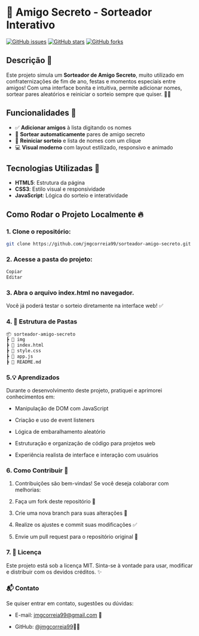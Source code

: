 # 🎁 Amigo Secreto - Sorteador Interativo

[![GitHub issues](https://img.shields.io/github/issues/jmgcorreia99/amigo-secreto)](https://github.com/jmgcorreia99/amigo-secreto/issues)
[![GitHub stars](https://img.shields.io/github/stars/jmgcorreia99/amigo-secreto)](https://github.com/jmgcorreia99/amigo-secreto/stargazers)
[![GitHub forks](https://img.shields.io/github/forks/jmgcorreia99/amigo-secreto)](https://github.com/jmgcorreia99/amigo-secreto/network)

## Descrição 💬

Este projeto simula um **Sorteador de Amigo Secreto**, muito utilizado em confraternizações de fim de ano, festas e momentos especiais entre amigos! Com uma interface bonita e intuitiva, permite adicionar nomes, sortear pares aleatórios e reiniciar o sorteio sempre que quiser. 🎉🎄

## Funcionalidades 🚀

- ✅ **Adicionar amigos** à lista digitando os nomes
- 🔄 **Sortear automaticamente** pares de amigo secreto
- 🧹 **Reiniciar sorteio** e lista de nomes com um clique
- 💻 **Visual moderno** com layout estilizado, responsivo e animado

## Tecnologias Utilizadas 🔧

- **HTML5**: Estrutura da página  
- **CSS3**: Estilo visual e responsividade  
- **JavaScript**: Lógica do sorteio e interatividade  

## Como Rodar o Projeto Localmente 🔥

### 1. Clone o repositório:

```bash
git clone https://github.com/jmgcorreia99/sorteador-amigo-secreto.git
```
### 2. Acesse a pasta do projeto:
```bash
Copiar
Editar
```
### 3. Abra o arquivo index.html no navegador.

Você já poderá testar o sorteio diretamente na interface web! ✅

### 4. 📂 Estrutura de Pastas

```bash
📦 sorteador-amigo-secreto
┣ 📁 img
┣ 📄 index.html
┣ 📄 style.css
┣ 📄 app.js
┣ 📄 README.md
```
### 5.💡 Aprendizados
Durante o desenvolvimento deste projeto, pratiquei e aprimorei conhecimentos em:

- Manipulação de DOM com JavaScript

- Criação e uso de event listeners

- Lógica de embaralhamento aleatório

- Estruturação e organização de código para projetos web

- Experiência realista de interface e interação com usuários

### 6. Como Contribuir 🤝

1. Contribuições são bem-vindas! Se você deseja colaborar com melhorias:

2. Faça um fork deste repositório 🍴

3. Crie uma nova branch para suas alterações 🌿

4. Realize os ajustes e commit suas modificações ✅

5. Envie um pull request para o repositório original 🚀

### 7. 📜 Licença
Este projeto está sob a licença MIT.
Sinta-se à vontade para usar, modificar e distribuir com os devidos créditos. ✨

### 📬 Contato
Se quiser entrar em contato, sugestões ou dúvidas:

- E-mail:   [jmgcorreia99@gmail.com](mailto:jmgcorreia99@gmail.com) 📧

- GitHub:   [@jmgcorreia99](https://github.com/jmgcorreia99)👨‍💻

